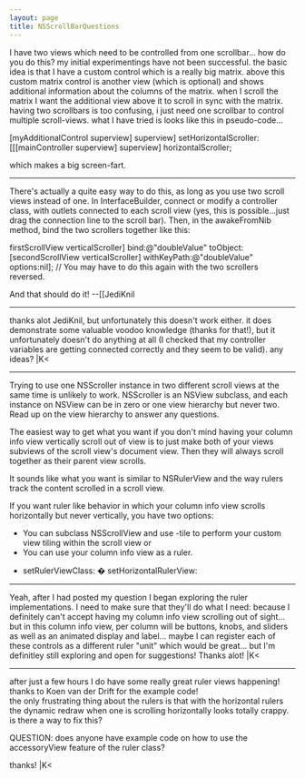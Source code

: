 ```yaml
---
layout: page
title: NSScrollBarQuestions
---
```




I have two views which need to be controlled from one scrollbar... how do you do this?  my initial experimentings have not been successful.
the basic idea is that I have a custom control which is a really big matrix. above this custom matrix control is another view (which is optional) and shows additional information about the columns of the matrix.  when I scroll the matrix I want the additional view above it to scroll in sync with the matrix.  having two scrollbars is too confusing, i just need one scrollbar to control multiple scroll-views.  what I have tried is looks like this in pseudo-code...

[myAdditionalControl superview] superview] setHorizontalScroller:[[[mainController superview] superview] horizontalScroller;

which makes a big screen-fart.

----
There's actually a quite easy way to do this, as long as you use two scroll views instead of one. In InterfaceBuilder, connect or modify a controller class, with outlets connected to each scroll view (yes, this is possible...just drag the connection line to the scroll bar). Then, in the     awakeFromNib method, bind the two scrollers together like this:
    
firstScrollView verticalScroller] bind:@"doubleValue" toObject:[secondScrollView verticalScroller] withKeyPath:@"doubleValue" options:nil];
// You may have to do this again with the two scrollers reversed.

And that should do it! --[[JediKnil

----
thanks alot JediKnil, but unfortunately this doesn't work either.  it does demonstrate some valuable voodoo knowledge (thanks for that!), but it unfortunately doesn't do anything at all (I checked that my controller variables are getting connected correctly and they seem to be valid).  any ideas?  |K<

----
Trying to use one NSScroller instance in two different scroll views at the same time is unlikely to work.  NSScroller is an NSView subclass, and each instance on NSView can be in zero or one view hierarchy but never two.  Read up on the view hierarchy to answer any questions.

The easiest way to get what you want if you don't mind having your column info view vertically scroll out of view is to just make both of your views subviews of the scroll view's document view.  Then they will always scroll together as their parent view scrolls.

It sounds like what you want is similar to NSRulerView and the way rulers track the content scrolled in a scroll view.  

If you want ruler like behavior in which your column info view scrolls horizontally but never vertically, you have two options:
- You can subclass NSScrollView and use -tile to perform your custom view tiling within the scroll view or
- You can use your column info view as a ruler.
+ setRulerViewClass:
� setHorizontalRulerView:

----
Yeah, after I had posted my question I began exploring the ruler implementations.  I need to make sure that they'll do what I need:  because I definitely can't accept having my column info view scrolling out of sight...  but in this column info view, per column will be buttons, knobs, and sliders as well as an animated display and label...  maybe I can register each of these controls as a different ruler "unit" which would be great...  but I'm definitley still exploring and open for suggestions!  Thanks alot!  |K<

----
after just a few hours I do have some really great ruler views happening!  thanks to Koen van der Drift for the example code!  
the only frustrating thing about the rulers is that with the horizontal rulers the dynamic redraw when one is scrolling horizontally looks totally crappy. is there a way to fix this?  

QUESTION:  does anyone have example code on how to use the accessoryView feature of the ruler class?

thanks!  |K<

